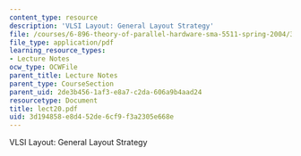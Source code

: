 ```yaml
---
content_type: resource
description: 'VLSI Layout: General Layout Strategy'
file: /courses/6-896-theory-of-parallel-hardware-sma-5511-spring-2004/3d194858e8d452de6cf9f3a2305e668e_lect20.pdf
file_type: application/pdf
learning_resource_types:
- Lecture Notes
ocw_type: OCWFile
parent_title: Lecture Notes
parent_type: CourseSection
parent_uid: 2de3b456-1af3-e8a7-c2da-606a9b4aad24
resourcetype: Document
title: lect20.pdf
uid: 3d194858-e8d4-52de-6cf9-f3a2305e668e
---
```

VLSI Layout: General Layout Strategy

